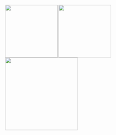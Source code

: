 <p>
<a href="https://github.com/nyohoo">
  <img align="left" height="170px" src="https://github-readme-stats.vercel.app/api?username=nyohoo&count_private=true&show_icons=true&theme=dracula" />
</a>
<a href="https://github.com/nyohoo">
  <img align="left" height="170px" src="https://github-readme-stats.vercel.app/api/top-langs/?username=nyohoo&layout=compact&theme=dracula" />
</a>
  <a href="https://github.com/nyohoo">
  <img align="left" height="235px" src="https://github-profile-summary-cards.vercel.app/api/cards/profile-details?username=nyohoo&theme=dracula" />
</a>
</p>
